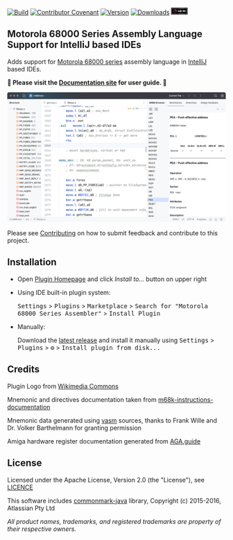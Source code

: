 [![Build](https://github.com/YannCebron/m68kplugin/actions/workflows/build.yml/badge.svg)](https://github.com/YannCebron/m68kplugin/actions/workflows/build.yml)
[![Contributor Covenant](https://img.shields.io/badge/Contributor%20Covenant-v2.0%20adopted-ff69b4.svg)](CODE_OF_CONDUCT.md)
[![Version](https://img.shields.io/jetbrains/plugin/v/17712.svg)](https://plugins.jetbrains.com/plugin/17712)
[![Downloads](https://img.shields.io/jetbrains/plugin/d/17712.svg)](https://plugins.jetbrains.com/plugin/17712)
![NoAI](docs/no_ai.png)

## Motorola 68000 Series Assembly Language Support for IntelliJ based IDEs

Adds support for [Motorola 68000 series](https://en.wikipedia.org/wiki/Motorola_68000_series) assembly language
in [IntelliJ](https://plugins.jetbrains.com/docs/intellij/intellij-platform.html#ides-based-on-the-intellij-platform) based IDEs.

**📖 Please visit the [Documentation site](https://yanncebron.github.io/m68kplugin/) for user guide. 📖** 

![m68plugin](docs/assets/m68kplugin_landing.png)

Please see [Contributing](CONTRIBUTING.md) on how to submit feedback and contribute to this project.

## Installation
            
- Open [Plugin Homepage](https://plugins.jetbrains.com/plugin/17712-motorola-68000-series-assembler/) and click *Install to...* button on upper right

- Using IDE built-in plugin system:

  <kbd>Settings</kbd> > <kbd>Plugins</kbd> > <kbd>Marketplace</kbd> > <kbd>Search for "Motorola 68000 Series Assembler"</kbd> >  <kbd>Install Plugin</kbd>

- Manually:

  Download the [latest release](https://github.com/YannCebron/m68kplugin/releases/latest) and install it manually
  using
  <kbd>Settings</kbd> > <kbd>Plugins</kbd> > <kbd>⚙️</kbd> > <kbd>Install plugin from disk...</kbd>

## Credits

Plugin Logo from [Wikimedia Commons](https://commons.wikimedia.org/wiki/File:Motorola_M_symbol_blue.svg)

Mnemonic and directives documentation taken from [m68k-instructions-documentation](https://github.com/prb28/m68k-instructions-documentation)

Mnemonic data generated using [vasm](http://sun.hasenbraten.de/vasm/) sources, thanks to Frank Wille and Dr. Volker Barthelmann for granting permission

Amiga hardware register documentation generated from [AGA.guide](https://github.com/rkrajnc/minimig-mist/blob/master/doc/amiga/aga/AGA.guide)

## License

Licensed under the Apache License, Version 2.0 (the "License"), see [LICENCE](LICENCE)

This software includes [commonmark-java](https://github.com/atlassian/commonmark-java) library, Copyright (c) 2015-2016, Atlassian Pty Ltd

*All product names, trademarks, and registered trademarks are property of their respective owners.*
